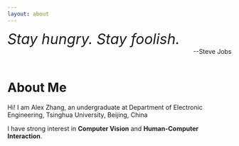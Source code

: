 ```yaml
---
layout: about 
---
```

<div align="left"><font size="6"><i>Stay hungry. Stay foolish.</i></font> </div>

<div align="right">
  --Steve Jobs
</div>
<br/>

# About Me
Hi! I am Alex Zhang, an undergraduate at Department of Electronic Engineering, Tsinghua University, Beijing, China

I have strong interest in **Computer Vision** and **Human-Computer Interaction**. 

